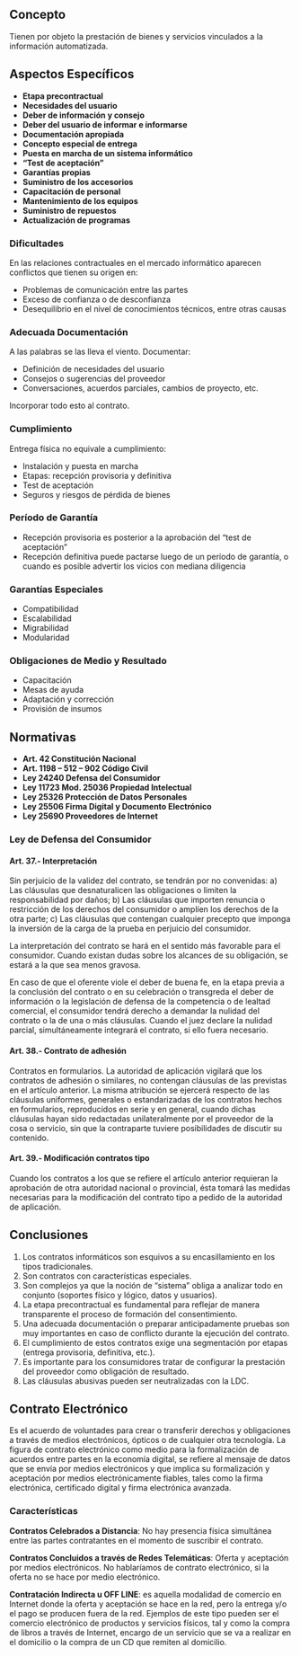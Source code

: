 ## Concepto

Tienen por objeto la prestación de bienes y servicios vinculados a la información automatizada.

## Aspectos Específicos

- **Etapa precontractual**
- **Necesidades del usuario**
- **Deber de información y consejo**
- **Deber del usuario de informar e informarse**
- **Documentación apropiada**
- **Concepto especial de entrega**
- **Puesta en marcha de un sistema informático**
- **“Test de aceptación”**
- **Garantías propias**
- **Suministro de los accesorios**
- **Capacitación de personal**
- **Mantenimiento de los equipos**
- **Suministro de repuestos**
- **Actualización de programas**

### Dificultades

En las relaciones contractuales en el mercado informático aparecen conflictos que tienen su origen en:
- Problemas de comunicación entre las partes
- Exceso de confianza o de desconfianza
- Desequilibrio en el nivel de conocimientos técnicos, entre otras causas

### Adecuada Documentación

A las palabras se las lleva el viento. Documentar:
- Definición de necesidades del usuario
- Consejos o sugerencias del proveedor
- Conversaciones, acuerdos parciales, cambios de proyecto, etc.

Incorporar todo esto al contrato.

### Cumplimiento

Entrega física no equivale a cumplimiento:
- Instalación y puesta en marcha
- Etapas: recepción provisoria y definitiva
- Test de aceptación
- Seguros y riesgos de pérdida de bienes

### Período de Garantía

- Recepción provisoria es posterior a la aprobación del “test de aceptación”
- Recepción definitiva puede pactarse luego de un período de garantía, o cuando es posible advertir los vicios con mediana diligencia

### Garantías Especiales

- Compatibilidad
- Escalabilidad
- Migrabilidad
- Modularidad

### Obligaciones de Medio y Resultado

- Capacitación
- Mesas de ayuda
- Adaptación y corrección
- Provisión de insumos

## Normativas

- **Art. 42 Constitución Nacional**
- **Art. 1198 – 512 – 902 Código Civil**
- **Ley 24240 Defensa del Consumidor**
- **Ley 11723 Mod. 25036 Propiedad Intelectual**
- **Ley 25326 Protección de Datos Personales**
- **Ley 25506 Firma Digital y Documento Electrónico**
- **Ley 25690 Proveedores de Internet**

### Ley de Defensa del Consumidor

#### Art. 37.- Interpretación

Sin perjuicio de la validez del contrato, se tendrán por no convenidas:
a) Las cláusulas que desnaturalicen las obligaciones o limiten la responsabilidad por daños;
b) Las cláusulas que importen renuncia o restricción de los derechos del consumidor o amplíen los derechos de la otra parte;
c) Las cláusulas que contengan cualquier precepto que imponga la inversión de la carga de la prueba en perjuicio del consumidor.

La interpretación del contrato se hará en el sentido más favorable para el consumidor. Cuando existan dudas sobre los alcances de su obligación, se estará a la que sea menos gravosa.

En caso de que el oferente viole el deber de buena fe, en la etapa previa a la conclusión del contrato o en su celebración o transgreda el deber de información o la legislación de defensa de la competencia o de lealtad comercial, el consumidor tendrá derecho a demandar la nulidad del contrato o la de una o más cláusulas. Cuando el juez declare la nulidad parcial, simultáneamente integrará el contrato, si ello fuera necesario.

#### Art. 38.- Contrato de adhesión

Contratos en formularios. La autoridad de aplicación vigilará que los contratos de adhesión o similares, no contengan cláusulas de las previstas en el artículo anterior. La misma atribución se ejercerá respecto de las cláusulas uniformes, generales o estandarizadas de los contratos hechos en formularios, reproducidos en serie y en general, cuando dichas cláusulas hayan sido redactadas unilateralmente por el proveedor de la cosa o servicio, sin que la contraparte tuviere posibilidades de discutir su contenido.

#### Art. 39.- Modificación contratos tipo

Cuando los contratos a los que se refiere el artículo anterior requieran la aprobación de otra autoridad nacional o provincial, ésta tomará las medidas necesarias para la modificación del contrato tipo a pedido de la autoridad de aplicación.

## Conclusiones

1. Los contratos informáticos son esquivos a su encasillamiento en los tipos tradicionales.
2. Son contratos con características especiales.
3. Son complejos ya que la noción de “sistema” obliga a analizar todo en conjunto (soportes físico y lógico, datos y usuarios).
4. La etapa precontractual es fundamental para reflejar de manera transparente el proceso de formación del consentimiento.
5. Una adecuada documentación o preparar anticipadamente pruebas son muy importantes en caso de conflicto durante la ejecución del contrato.
6. El cumplimiento de estos contratos exige una segmentación por etapas (entrega provisoria, definitiva, etc.).
7. Es importante para los consumidores tratar de configurar la prestación del proveedor como obligación de resultado.
8. Las cláusulas abusivas pueden ser neutralizadas con la LDC.

## Contrato Electrónico

Es el acuerdo de voluntades para crear o transferir derechos y obligaciones a través de medios electrónicos, ópticos o de cualquier otra tecnología. La figura de contrato electrónico como medio para la formalización de acuerdos entre partes en la economía digital, se refiere al mensaje de datos que se envía por medios electrónicos y que implica su formalización y aceptación por medios electrónicamente fiables, tales como la firma electrónica, certificado digital y firma electrónica avanzada.

### Características

**Contratos Celebrados a Distancia**: No hay presencia física simultánea entre las partes contratantes en el momento de suscribir el contrato.

**Contratos Concluidos a través de Redes Telemáticas**: Oferta y aceptación por medios electrónicos. No hablaríamos de contrato electrónico, si la oferta no se hace por medio electrónico.

**Contratación Indirecta u OFF LINE**: es aquella modalidad de comercio en Internet donde la oferta y aceptación se hace en la red, pero la entrega y/o el pago se producen fuera de la red. Ejemplos de este tipo pueden ser el comercio electrónico de productos y servicios físicos, tal y como la compra de libros a través de Internet, encargo de un servicio que se va a realizar en el domicilio o la compra de un CD que remiten al domicilio.
